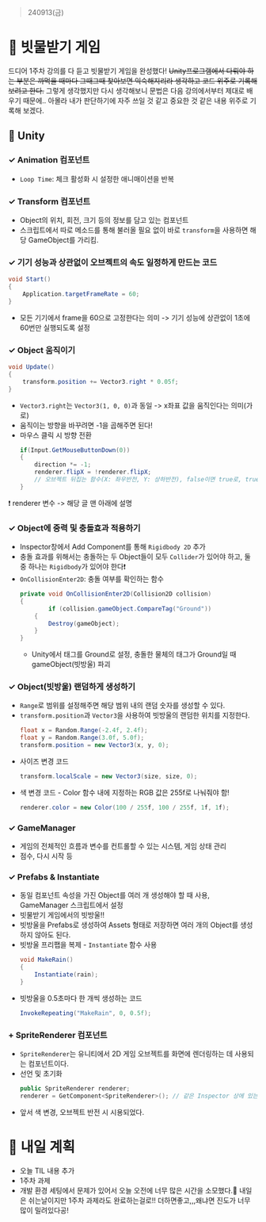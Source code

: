> 240913(금)

# 📍 빗물받기 게임 
드디어 1주차 강의를 다 듣고 빗물받기 게임을 완성했다! ~~Unity프로그램에서 다뤄야 하는 부분은 까먹을 때마다 그때그때 찾아보면 익숙해지리라 생각하고 코드 위주로 기록해 보려고 한다.~~ 그렇게 생각했지만 다시 생각해보니 문법은 다음 강의에서부터 제대로 배우기 때문에.. 아몰라 내가 판단하기에 자주 쓰일 것 같고 중요한 것 같은 내용 위주로 기록해 보겠다.

## 📝 Unity

### ✓ Animation 컴포넌트
- `Loop Time`: 체크 활성화 시 설정한 애니매이션을 반복
  
### ✓ Transform 컴포넌트
- Object의 위치, 회전, 크기 등의 정보를 담고 있는 컴포넌트
- 스크립트에서 따로 메소드를 통해 불러올 필요 없이 바로 `transform`을 사용하면 해당 GameObject를 가리킴.

### ✓ 기기 성능과 상관없이 오브젝트의 속도 일정하게 만드는 코드
```C#
void Start()
{
    Application.targetFrameRate = 60;
}
```
- 모든 기기에서 frame을 60으로 고정한다는 의미 -> 기기 성능에 상관없이 1초에 60번만 실행되도록 설정

### ✓ Object 움직이기
```C#
void Update()
{
    transform.position += Vector3.right * 0.05f;
}
```
- `Vector3.right`는 `Vector3(1, 0, 0)`과 동일 -> x좌표 값을 움직인다는 의미(가로)
- 움직이는 방향을 바꾸려면 -1을 곱해주면 된다!
- 마우스 클릭 시 방향 전환
    ```C#
    if(Input.GetMouseButtonDown(0))
    {
        direction *= -1;
        renderer.flipX = !renderer.flipX;   
        // 오브젝트 뒤집는 함수(X: 좌우반전, Y: 상하반전), false이면 true로, true이면 false로
    }
    ```
❗️ renderer 변수 -> 해당 글 맨 아래에 설명

### ✓ Object에 중력 및 충돌효과 적용하기
- Inspector창에서 Add Component를 통해 `Rigidbody 2D` 추가
- 충돌 효과를 위해서는 충돌하는 두 Object들이 모두 `Collider`가 있어야 하고, 둘 중 하나는 `Rigidbody`가 있어야 한다❗️
- `OnCollisionEnter2D`: 충돌 여부를 확인하는 함수
    ```C#
    private void OnCollisionEnter2D(Collision2D collision)
    {
            if (collision.gameObject.CompareTag("Ground"))
        {
            Destroy(gameObject);
        }
    }
    ```
    - Unity에서 태그를 Ground로 설정, 충돌한 물체의 태그가 Ground일 때 gameObject(빗방울) 파괴

### ✓ Object(빗방울) 랜덤하게 생성하기
- `Range`로 범위를 설정해주면 해당 범위 내의 랜덤 숫자를 생성할 수 있다.
- `transform.position`과 `Vector3`을 사용하여 빗방울의 랜덤한 위치를 지정한다.
    ```C#
    float x = Random.Range(-2.4f, 2.4f);
    float y = Random.Range(3.0f, 5.0f);
    transform.position = new Vector3(x, y, 0);
    ```
- 사이즈 변경 코드
    ```C#
    transform.localScale = new Vector3(size, size, 0);
    ```
- 색 변경 코드 - Color 함수 내에 지정하는 RGB 값은 255f로 나눠줘야 함!
    ```C#
    renderer.color = new Color(100 / 255f, 100 / 255f, 1f, 1f);  
    ```

### ✓ GameManager
- 게임의 전체적인 흐름과 변수를 컨트롤할 수 있는 시스템, 게임 상태 관리
- 점수, 다시 시작 등

### ✓ Prefabs & **Instantiate**
- 동일 컴포넌트 속성을 가진 Object를 여러 개 생성해야 할 때 사용, GameManager 스크립트에서 설정
- 빗물받기 게임에서의 빗방울!! 
- 빗방울을 Prefabs로 생성하여 Assets 형태로 저장하면 여러 개의 Object를 생성하지 않아도 된다.
- 빗방울 프리팹을 복제 - `Instantiate` 함수 사용
    ```C#
    void MakeRain()
    {
        Instantiate(rain);
    }
    ```
- 빗방울을 0.5초마다 한 개씩 생성하는 코드
    ```C#
    InvokeRepeating("MakeRain", 0, 0.5f);
    ```

### + SpriteRenderer 컴포넌트
- `SpriteRenderer`는 유니티에서 2D 게임 오브젝트를 화면에 렌더링하는 데 사용되는 컴포넌트이다.
- 선언 및 초기화
    ```C#
    public SpriteRenderer renderer; 
    renderer = GetComponent<SpriteRenderer>(); // 같은 Inspector 상에 있는 컴포넌트들만 가져올 수 있음
    ```
- 앞서 색 변경, 오브젝트 반전 시 시용되었다.

# 📍 내일 계획
- 오늘 TIL 내용 추가
- 1주차 과제
- 개발 환경 세팅에서 문제가 있어서 오늘 오전에 너무 많은 시간을 소모했다.🥹 내일은 쉬는날이지만 1주차 과제라도 완료하는걸로!! 더하면좋고,,,왜냐면 진도가 너무 많이 밀려있다공!
